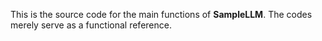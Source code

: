 This is the source code for the main functions of **SampleLLM**. The codes merely serve as a functional reference.
